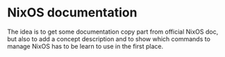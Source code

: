 # NixOS documentation

The idea is to get some documentation copy part from official NixOS doc, but also to add a concept description and to show which commands to manage NixOS has to be learn to use in the first place.

